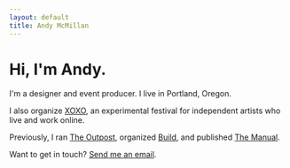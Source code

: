 ```yaml
---
layout: default
title: Andy McMillan
---
```


# Hi, I'm Andy.

I'm a designer and event producer. I live in Portland, Oregon.

I also organize [XOXO](http://xoxofest.com), an experimental festival for independent artists who live and work online. 

Previously, I ran [The Outpost](http://outpostpdx.com), organized [Build](http://buildconf.com), and published [The Manual](http://themanual.org).

Want to get in touch? [Send me an email](mailto:hi@andymcmillan.com).
